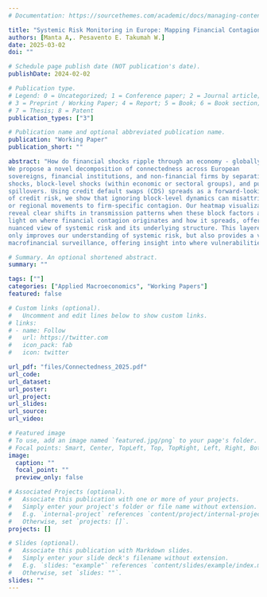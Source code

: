 ```yaml
---
# Documentation: https://sourcethemes.com/academic/docs/managing-content/

title: "Systemic Risk Monitoring in Europe: Mapping Financial Contagion with Block-Level Dynamics"
authors: [Manta A,. Pesavento E. Takumah W.]
date: 2025-03-02
doi: ""

# Schedule page publish date (NOT publication's date).
publishDate: 2024-02-02

# Publication type.
# Legend: 0 = Uncategorized; 1 = Conference paper; 2 = Journal article;
# 3 = Preprint / Working Paper; 4 = Report; 5 = Book; 6 = Book section;
# 7 = Thesis; 8 = Patent
publication_types: ["3"]

# Publication name and optional abbreviated publication name.
publication: "Working Paper"
publication_short: ""

abstract: "How do financial shocks ripple through an economy - globally, regionally, or idiosyncratically?
We propose a novel decomposition of connectedness across European
sovereigns, financial institutions, and non-financial firms by separating global
shocks, block-level shocks (within economic or sectoral groups), and purely idiosyncratic
spillovers. Using credit default swaps (CDS) spreads as a forward-looking measure
of credit risk, we show that ignoring block-level dynamics can misattribute sectorwide
or regional movements to firm-specific contagion. Our heatmap visualizations
reveal clear shifts in transmission patterns when these block factors are included, shedding
light on where financial contagion originates and how it spreads, offering a more
nuanced view of systemic risk and its underlying structure. This layered approach not
only improves our understanding of systemic risk, but also provides a valuable tool for
macrofinancial surveillance, offering insight into where vulnerabilities lie."

# Summary. An optional shortened abstract.
summary: ""

tags: [""]
categories: ["Applied Macroeconomics", "Working Papers"]
featured: false

# Custom links (optional).
#   Uncomment and edit lines below to show custom links.
# links:
# - name: Follow
#   url: https://twitter.com
#   icon_pack: fab
#   icon: twitter

url_pdf: "files/Connectedness_2025.pdf"
url_code:
url_dataset:
url_poster:
url_project:
url_slides:
url_source:
url_video:

# Featured image
# To use, add an image named `featured.jpg/png` to your page's folder. 
# Focal points: Smart, Center, TopLeft, Top, TopRight, Left, Right, BottomLeft, Bottom, BottomRight.
image:
  caption: ""
  focal_point: ""
  preview_only: false

# Associated Projects (optional).
#   Associate this publication with one or more of your projects.
#   Simply enter your project's folder or file name without extension.
#   E.g. `internal-project` references `content/project/internal-project/index.md`.
#   Otherwise, set `projects: []`.
projects: []

# Slides (optional).
#   Associate this publication with Markdown slides.
#   Simply enter your slide deck's filename without extension.
#   E.g. `slides: "example"` references `content/slides/example/index.md`.
#   Otherwise, set `slides: ""`.
slides: ""
---
```



